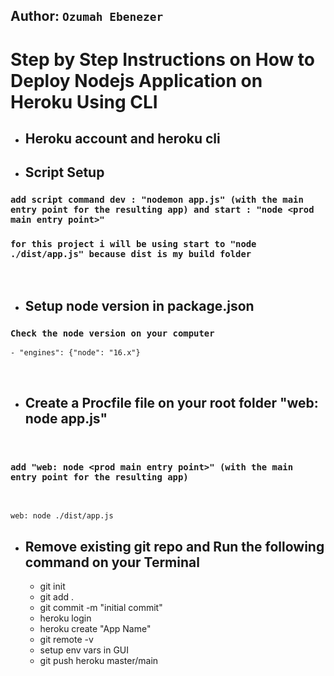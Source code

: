 ## Author: `Ozumah Ebenezer`

# Step by Step Instructions on How to Deploy Nodejs Application on Heroku Using CLI

- ## Heroku account and heroku cli

- ## Script Setup

### `add script command dev : "nodemon app.js" (with the main  entry point for the resulting app) and start : "node <prod main entry point>"`

### `for this project i will be using start to "node ./dist/app.js" because dist is my build folder`

<br/>

- ## Setup node version in package.json

### `Check the node version on your computer`

```
- "engines": {"node": "16.x"}
```

<br/>

- ## Create a Procfile file on your root folder "web: node app.js"

<br/>

### `add "web: node <prod main entry point>" (with the main  entry point for the resulting app)`

<br/>

```
web: node ./dist/app.js
```

- ## Remove existing git repo and Run the following command on your Terminal

  - git init
  - git add .
  - git commit -m "initial commit"
  - heroku login
  - heroku create "App Name"
  - git remote -v
  - setup env vars in GUI
  - git push heroku master/main
